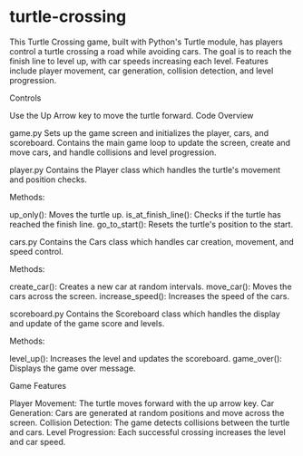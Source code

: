 # turtle-crossing
This Turtle Crossing game, built with Python's Turtle module, has players control a turtle crossing a road while avoiding cars. The goal is to reach the finish line to level up, with car speeds increasing each level. Features include player movement, car generation, collision detection, and level progression.

Controls

Use the Up Arrow key to move the turtle forward.
Code Overview

game.py
Sets up the game screen and initializes the player, cars, and scoreboard.
Contains the main game loop to update the screen, create and move cars, and handle collisions and level progression.

player.py
Contains the Player class which handles the turtle's movement and position checks.

Methods:

up_only(): Moves the turtle up.
is_at_finish_line(): Checks if the turtle has reached the finish line.
go_to_start(): Resets the turtle's position to the start.

cars.py
Contains the Cars class which handles car creation, movement, and speed control.

Methods:

create_car(): Creates a new car at random intervals.
move_car(): Moves the cars across the screen.
increase_speed(): Increases the speed of the cars.

scoreboard.py
Contains the Scoreboard class which handles the display and update of the game score and levels.

Methods:

level_up(): Increases the level and updates the scoreboard.
game_over(): Displays the game over message.

Game Features

Player Movement: The turtle moves forward with the up arrow key.
Car Generation: Cars are generated at random positions and move across the screen.
Collision Detection: The game detects collisions between the turtle and cars.
Level Progression: Each successful crossing increases the level and car speed.
